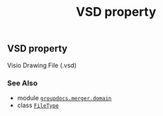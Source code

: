 ﻿---
title: VSD property
second_title: GroupDocs.Merger for Python via .NET API References
description: 
type: docs
url: /python-net/groupdocs.merger.domain/filetype/vsd/
is_root: false
weight: 590
---

## VSD property


Visio Drawing File (.vsd)

### See Also
* module [`groupdocs.merger.domain`](../../)
* class [`FileType`](/merger/python-net/groupdocs.merger.domain/filetype)
